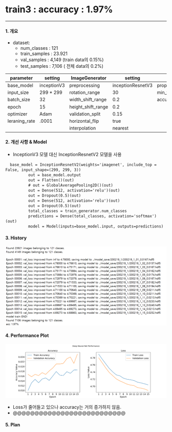 # train3 : accuracy : 1.97%

---

#### 1. 개요

- dataset:
  - num_classes : 121
  - train_samples : 23.921
  - val_samples : 4,149 (train data의 0.15%)
  - test_samples : 7,106 ( 전체 data의 0.2%)

|parameter | setting | ImageGenerator  | setting| test  | result |
| ---------- | -------- | ---------- | -------- | ---------- | ------- |
| base_model| inceptionV3| preprocessing  | inceptionResnetV3 | proper_epoch | 15 |
| input_size | 299 * 299 | rotation_range | 30 | min_val_loss | 4.68863 |
| batch_size | 32| width_shift_range | 0.2  | accuracy | 1.97% |
| epoch | 15 | height_shift_range  | 0.2  | |  |
| optimizer  | Adam| validation_split  | 0.15  |  |  |
| leraning_rate | .0001| horizontal_flip  | true  |  |  |
|  || interpolation | nearest  |  |  |



#### 2. 개선 사항 & Model

- InceptionV3 모델 대신 InceptionResnetV2 모델을 사용 

```
  base_model = InceptionResnetV2(weights='imagenet', include_top = False, input_shape=(299, 299, 3))
          out = base_model.output
          out = Flatten()(out)
          # out = GlobalAveragePooling2D()(out)
          out = Dense(512, activation='relu')(out)
          out = Dropout(0.5)(out)
          out = Dense(512, activation='relu')(out)
          out = Dropout(0.5)(out)
          total_classes = train_generator.num_classes
          predictions = Dense(total_classes, activation='softmax')(out)
          model = Model(inputs=base_model.input, outputs=predictions)
```


#### 3. History

![200219_1_log](images/200219_1_log.png)


#### 4. Performance Plot


![200219_1](images/200219_1.png)

- Loss가 줄어들고 있으나 accuracy는 거의 증가하지 않음. 
- @@@@@@@@@@@@@@@@@@@@@@@@@@
#### 5. Plan

